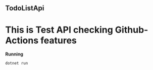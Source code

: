 ## TodoListApi

# This is Test API checking Github-Actions features

**Running**
```bash
dotnet run
```
